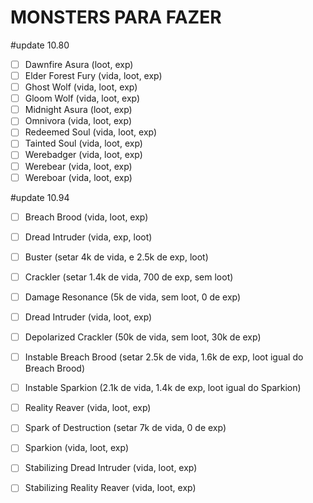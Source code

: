 # MONSTERS PARA FAZER

#update 10.80
- [ ] Dawnfire Asura (loot, exp)
- [ ] Elder Forest Fury (vida, loot, exp)
- [ ] Ghost Wolf (vida, loot, exp)
- [ ] Gloom Wolf (vida, loot, exp)
- [ ] Midnight Asura (loot, exp)
- [ ] Omnivora (vida, loot, exp)
- [ ] Redeemed Soul (vida, loot, exp)
- [ ] Tainted Soul (vida, loot, exp)
- [ ] Werebadger (vida, loot, exp)
- [ ] Werebear (vida, loot, exp)
- [ ] Wereboar (vida, loot, exp)
  
#update 10.94
- [ ] Breach Brood (vida, loot, exp)
- [ ] Dread Intruder (vida, exp, loot)
- [ ] Buster (setar 4k de vida, e 2.5k de exp, loot)
- [ ] Crackler (setar 1.4k de vida, 700 de exp, sem loot)
- [ ] Damage Resonance (5k de vida, sem loot, 0 de exp)
- [ ] Dread Intruder (vida, loot, exp)
- [ ] Depolarized Crackler (50k de vida, sem loot, 30k de exp)
- [ ] Instable Breach Brood (setar 2.5k de vida, 1.6k de exp, loot igual do Breach Brood)
- [ ] Instable Sparkion (2.1k de vida, 1.4k de exp, loot igual do Sparkion)
- [ ] Reality Reaver (vida, loot, exp)
- [ ] Spark of Destruction (setar 7k de vida, 0 de exp)
- [ ] Sparkion (vida, loot, exp)
- [ ] Stabilizing Dread Intruder (vida, loot, exp)
- [ ] Stabilizing Reality Reaver (vida, loot, exp)

